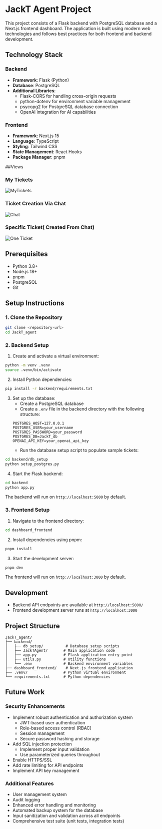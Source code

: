 # JackT Agent Project

This project consists of a Flask backend with PostgreSQL database and a Next.js frontend dashboard. The application is built using modern web technologies and follows best practices for both frontend and backend development.

## Technology Stack

### Backend
- **Framework**: Flask (Python)
- **Database**: PostgreSQL
- **Additional Libraries**:
  - Flask-CORS for handling cross-origin requests
  - python-dotenv for environment variable management
  - psycopg2 for PostgreSQL database connection
  - OpenAI integration for AI capabilities

### Frontend
- **Framework**: Next.js 15
- **Language**: TypeScript
- **Styling**: Tailwind CSS
- **State Management**: React Hooks
- **Package Manager**: pnpm



##Views
### My Tickets
![MyTickets](./photos/Screenshot%202025-03-29%20at%2011.55.37 AM.png)

### Ticket Creation Via Chat
![Chat](./photos/Screenshot%202025-03-29%20at%2011.54.53 AM.png)

### Specific Ticket( Created From Chat)
![One Ticket](./photos/Screenshot%202025-03-29%20at%2011.57.26 AM.png)



## Prerequisites

- Python 3.8+
- Node.js 18+
- pnpm
- PostgreSQL
- Git

## Setup Instructions

### 1. Clone the Repository

```bash
git clone <repository-url>
cd JackT_agent
```

### 2. Backend Setup

1. Create and activate a virtual environment:
```bash
python -m venv .venv
source .venv/bin/activate  
```

2. Install Python dependencies:
```bash
pip install -r backend/requirements.txt
```

3. Set up the database:
   - Create a PostgreSQL database
   - Create a `.env` file in the backend directory with the following structure:
   ```
   POSTGRES_HOST=127.0.0.1
   POSTGRES_USER=your_username
   POSTGRES_PASSWORD=your_password
   POSTGRES_DB=JackT_db
   OPENAI_API_KEY=your_openai_api_key
   ```
   - Run the database setup script to populate sample tickets:
```bash
cd backend/db_setup
python setup_postgres.py
```

4. Start the Flask backend:
```bash
cd backend
python app.py
```

The backend will run on `http://localhost:5000` by default.

### 3. Frontend Setup

1. Navigate to the frontend directory:
```bash
cd dashboard_frontend
```

2. Install dependencies using pnpm:
```bash
pnpm install
```

3. Start the development server:
```bash
pnpm dev
```

The frontend will run on `http://localhost:3000` by default.

## Development

- Backend API endpoints are available at `http://localhost:5000/`
- Frontend development server runs at `http://localhost:3000`


## Project Structure

```
JackT_agent/
├── backend/
│   ├── db_setup/          # Database setup scripts
│   ├── JackTAgent/       # Main application code
│   ├── app.py            # Flask application entry point
│   ├── utils.py          # Utility functions
│   └── .env              # Backend environment variables
├── dashboard_frontend/    # Next.js frontend application
├── .venv/                # Python virtual environment
└── requirements.txt      # Python dependencies
``` 


## Future Work

### Security Enhancements
- Implement robust authentication and authorization system
  - JWT-based user authentication
  - Role-based access control (RBAC)
  - Session management
  - Secure password hashing and storage
- Add SQL injection protection
  - Implement proper input validation
  - Use parameterized queries throughout
- Enable HTTPS/SSL
- Add rate limiting for API endpoints
- Implement API key management

### Additional Features
- User management system
- Audit logging
- Enhanced error handling and monitoring
- Automated backup system for the database
- Input sanitization and validation across all endpoints
- Comprehensive test suite (unit tests, integration tests)